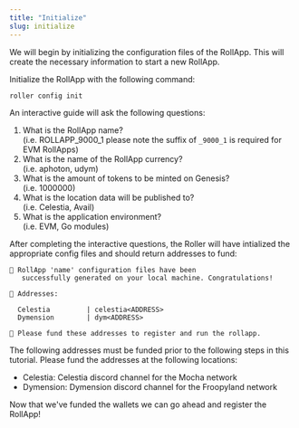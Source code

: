 ```yaml
---
title: "Initialize"
slug: initialize
---
```


We will begin by initializing the configuration files of the RollApp. This will create the necessary information to start a new RollApp.

Initialize the RollApp with the following command:

```zsh
roller config init
```

An interactive guide will ask the following questions:

1. What is the RollApp name?
   <br />
   (i.e. ROLLAPP_9000_1 please note the suffix of `_9000_1` is required for EVM RollApps)
2. What is the name of the RollApp currency?
   <br />
   (i.e. aphoton, udym)
3. What is the amount of tokens to be minted on Genesis?
   <br />
   (i.e. 1000000)
4. What is the location data will be published to?
   <br />
   (i.e. Celestia, Avail)
5. What is the application environment?
   <br />
   (i.e. EVM, Go modules)

After completing the interactive questions, the Roller will have intialized the appropriate config files and should return addresses to fund:

```
💈 RollApp 'name' configuration files have been
   successfully generated on your local machine. Congratulations!

🔑 Addresses:

  Celestia         | celestia<ADDRESS>
  Dymension        | dym<ADDRESS>

🔔 Please fund these addresses to register and run the rollapp.
```

The following addresses must be funded prior to the following steps in this tutorial. Please fund the addresses at the following locations:

-   Celestia: Celestia discord channel for the Mocha network
-   Dymension: Dymension discord channel for the Froopyland network

Now that we've funded the wallets we can go ahead and register the RollApp!
